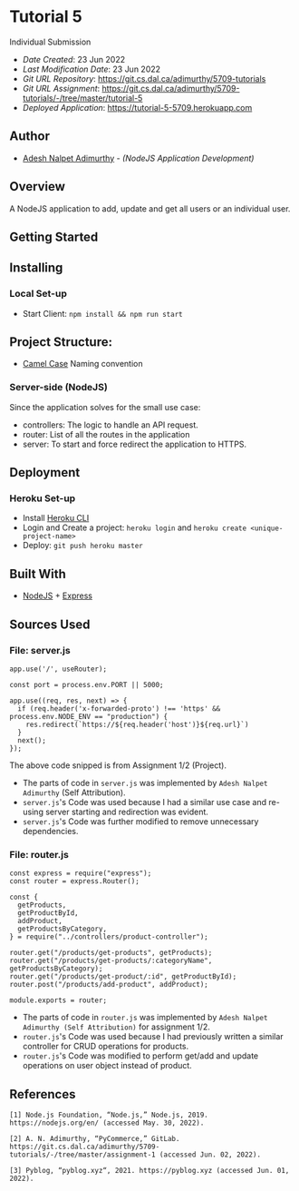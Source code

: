 # Tutorial 5
Individual Submission

* *Date Created*: 23 Jun 2022
* *Last Modification Date*: 23 Jun 2022
* *Git URL Repository*: <https://git.cs.dal.ca/adimurthy/5709-tutorials>
* *Git URL Assignment*: <https://git.cs.dal.ca/adimurthy/5709-tutorials/-/tree/master/tutorial-5>
* *Deployed Application*: <https://tutorial-5-5709.herokuapp.com>

## Author
* [Adesh Nalpet Adimurthy](adesh.nalpet@dal.ca) - *(NodeJS Application Development)*

## Overview
A NodeJS application to add, update and get all users or an individual user.

## Getting Started

## Installing
### Local Set-up
- Start Client: `npm install && npm run start`

## Project Structure: 
- [Camel Case](https://www.upbeatcode.com/react/react-naming-conventions/) Naming convention
### Server-side (NodeJS)
Since the application solves for the small use case:
- controllers: The logic to handle an API request.
- router: List of all the routes in the application
- server: To start and force redirect the application to HTTPS.

## Deployment
### Heroku Set-up
- Install [Heroku CLI](https://devcenter.heroku.com/articles/heroku-cli)
- Login and Create a project: `heroku login` and `heroku create <unique-project-name>`
- Deploy: `git push heroku master`

## Built With

* [NodeJS](https://nodejs.org/en/) + [Express](https://expressjs.com/)

## Sources Used

### File: server.js
```
app.use('/', useRouter);

const port = process.env.PORT || 5000;

app.use((req, res, next) => {
  if (req.header('x-forwarded-proto') !== 'https' && process.env.NODE_ENV == "production") {
    res.redirect(`https://${req.header('host')}${req.url}`)
  }
  next();
});
```

The above code snipped is from Assignment 1/2 (Project).
- The parts of code in `server.js` was implemented by `Adesh Nalpet Adimurthy` (Self Attribution).
- `server.js`'s Code was used because I had a similar use case and re-using server starting and redirection was evident.
- `server.js`'s Code was further modified to remove unnecessary dependencies.

### File: router.js

```
const express = require("express");
const router = express.Router();

const {
  getProducts,
  getProductById,
  addProduct,
  getProductsByCategory,
} = require("../controllers/product-controller");

router.get("/products/get-products", getProducts);
router.get("/products/get-products/:categoryName", getProductsByCategory);
router.get("/products/get-product/:id", getProductById);
router.post("/products/add-product", addProduct);

module.exports = router;

```

- The parts of code in `router.js` was implemented by `Adesh Nalpet Adimurthy (Self Attribution)` for assignment 1/2.
- `router.js`'s Code was used because I had previously written a similar controller for CRUD operations for products.
- `router.js`'s Code was modified to perform get/add and update operations on user object instead of product.


## References
```
[1] Node.js Foundation, “Node.js,” Node.js, 2019. https://nodejs.org/en/ (accessed May. 30, 2022).

[2] A. N. Adimurthy, “PyCommerce,” GitLab. https://git.cs.dal.ca/adimurthy/5709-tutorials/-/tree/master/assignment-1 (accessed Jun. 02, 2022).

[3] Pyblog, “pyblog.xyz“, 2021. https://pyblog.xyz (accessed Jun. 01, 2022).
‌
```
‌